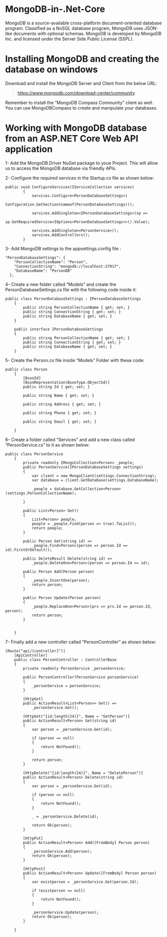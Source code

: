# MongoDB-in-.Net-Core

MongoDB is a source-available cross-platform document-oriented database program. Classified as a NoSQL database program, MongoDB uses JSON-like documents with optional schemas. MongoDB is developed by MongoDB Inc. and licensed under the Server Side Public License (SSPL).

# Installing MongoDB and creating the database on windows
Download and install the MongoDB Server and Client from the below URL:
> https://www.mongodb.com/download-center/community

Remember to install the “MongoDB Compass Community” client as well.
You can use MongoDBCompass to create and manipulate your databases.

# Working with MongoDB database from an ASP.NET Core Web API application

1- Add the MongoDB.Driver NuGet package to youe Project. This will allow us to access the MongoDB database via friendly APIs.

2- Configure the required services in the Startup.cs file as shown below:
```
public void ConfigureServices(IServiceCollection services)
        {
            services.Configure<PersonDatabaseSettings>(
                Configuration.GetSection(nameof(PersonDatabaseSettings)));

            services.AddSingleton<IPersonDatabaseSettings>(sp =>
                sp.GetRequiredService<IOptions<PersonDatabaseSettings>>().Value);

            services.AddSingleton<PersonService>();
            services.AddControllers();
        }
```

3- Add MongoDB settings to the appsettings.config file :
```
"PersonDatabaseSettings": {
    "PersonCollectionName": "Person",
    "ConnectionString": "mongodb://localhost:27017",
    "DatabaseName": "PersonDB"
  },
```

4- Create a new folder called “Models” and create the PersonDatabaseSettings.cs file with the following code inside it:
```
public class PersonDatabaseSettings : IPersonDatabaseSettings
    {
        public string PersonCollectionName { get; set; }
        public string ConnectionString { get; set; }
        public string DatabaseName { get; set; }
    }

    public interface IPersonDatabaseSettings
    {
        public string PersonCollectionName { get; set; }
        public string ConnectionString { get; set; }
        public string DatabaseName { get; set; }
    }
```

5- Create the Person.cs file inside “Models” Folder with these code:
```
public class Person
    {
        [BsonId]
        [BsonRepresentation(BsonType.ObjectId)]
        public string Id { get; set; }

        public string Name { get; set; }

        public string Address { get; set; }

        public string Phone { get; set; }

        public string Email { get; set; }

    }
```

6- Create a folder called “Services” and add a new class called “PersonService.cs” to it as shown below:
```
public class PersonService
    {
        private readonly IMongoCollection<Person> _people;
        public PersonService(IPersonDatabaseSettings settings)
        {
            var client = new MongoClient(settings.ConnectionString);
            var database = client.GetDatabase(settings.DatabaseName);

            _people = database.GetCollection<Person>(settings.PersonCollectionName);

        }

        public List<Person> Get()
        {
            List<Person> people;
            people = _people.Find(person => true).ToList();
            return people;
        }

        public Person Get(string id) =>
            _people.Find<Person>(person => person.Id == id).FirstOrDefault();

        public DeleteResult Delete(string id) =>
            _people.DeleteOne<Person>(person => person.Id == id);

        public Person Add(Person person)
        {
            _people.InsertOne(person);
            return person;
        }

        public Person Update(Person person)
        {
            _people.ReplaceOne<Person>(prs => prs.Id == person.Id, person);
            return person;
        }


    }
```

7- Finally add a new controller called “PersonController” as shown below:
```
[Route("api/[controller]")]
    [ApiController]
    public class PersonController : ControllerBase
    {
        private readonly PersonService _personService;

        public PersonController(PersonService personService)
        {
            _personService = personService;
        }

        [HttpGet]
        public ActionResult<List<Person>> Get() =>
            _personService.Get();

        [HttpGet("{id:length(24)}", Name = "GetPerson")]
        public ActionResult<Person> Get(string id)
        {
            var person = _personService.Get(id);

            if (person == null)
            {
                return NotFound();
            }

            return person;
        }

        [HttpDelete("{id:length(24)}", Name = "DeletePerson")]
        public ActionResult<Person> Delete(string id)
        {
            var person = _personService.Get(id);

            if (person == null)
            {
                return NotFound();
            }

            _ = _personService.Delete(id);

            return Ok(person);
        }

        [HttpPut]
        public ActionResult<Person> Add([FromBody] Person person)
        {
            _personService.Add(person);
            return Ok(person);
        }

        [HttpPost]
        public ActionResult<Person> Update([FromBody] Person person)
        {
            var existperson = _personService.Get(person.Id);

            if (existperson == null)
            {
                return NotFound();
            }

            _personService.Update(person);
            return Ok(person);
        }

    }
```
